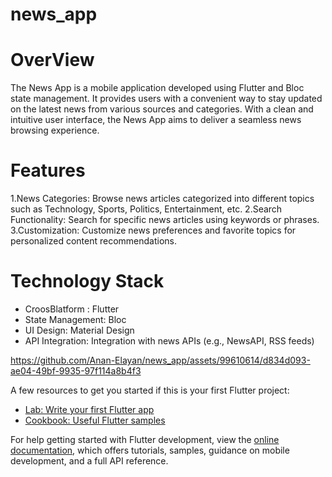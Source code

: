 # news_app

# OverView
The News App is a mobile application developed using Flutter and Bloc state management.
It provides users with a convenient way to stay updated on the latest news from various sources and categories.
With a clean and intuitive user interface, the News App aims to deliver a seamless news browsing experience.

# Features
1.News Categories: Browse news articles categorized into different topics such as Technology, Sports, Politics, Entertainment, etc.
2.Search Functionality: Search for specific news articles using keywords or phrases.
3.Customization: Customize news preferences and favorite topics for personalized content recommendations.


# Technology Stack
- CroosBlatform : Flutter
- State Management: Bloc
- UI Design: Material Design
- API Integration: Integration with news APIs (e.g., NewsAPI, RSS feeds)

https://github.com/Anan-Elayan/news_app/assets/99610614/d834d093-ae04-49bf-9935-97f114a8b4f3



A few resources to get you started if this is your first Flutter project:

- [Lab: Write your first Flutter app](https://docs.flutter.dev/get-started/codelab)
- [Cookbook: Useful Flutter samples](https://docs.flutter.dev/cookbook)

For help getting started with Flutter development, view the
[online documentation](https://docs.flutter.dev/), which offers tutorials,
samples, guidance on mobile development, and a full API reference.
